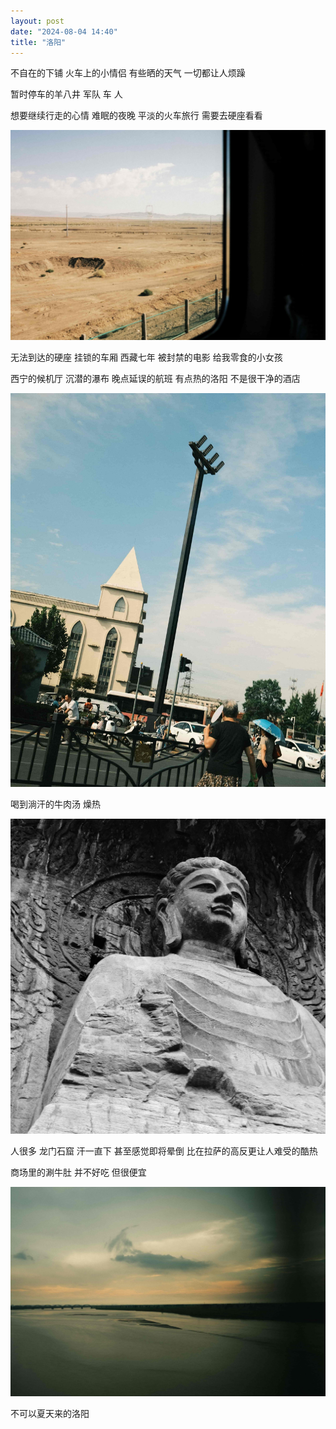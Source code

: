 ```yaml
---
layout: post
date: "2024-08-04 14:40"
title: "洛阳"
---
```


不自在的下铺
火车上的小情侣
有些晒的天气
一切都让人烦躁

暂时停车的羊八井
军队
车
人

想要继续行走的心情
难眠的夜晚
平淡的火车旅行
需要去硬座看看

<img alt="luoyang" src="/assets/posts/2024/luoyang_1.jpg" class="post-image black"/>

无法到达的硬座
挂锁的车厢
西藏七年
被封禁的电影
给我零食的小女孩

西宁的候机厅
沉潜的瀑布
晚点延误的航班
有点热的洛阳
不是很干净的酒店


<img alt="luoyang" src="/assets/posts/2024/luoyang_2.jpg" class="post-image black"/>

喝到淌汗的牛肉汤
燥热


<img alt="luoyang" src="/assets/posts/2024/luoyang_3.jpg" class="post-image black"/>

人很多
龙门石窟
汗一直下
甚至感觉即将晕倒
比在拉萨的高反更让人难受的酷热

商场里的涮牛肚
并不好吃
但很便宜


<img alt="luoyang" src="/assets/posts/2024/luoyang_4.jpg" class="post-image black"/>

不可以夏天来的洛阳
